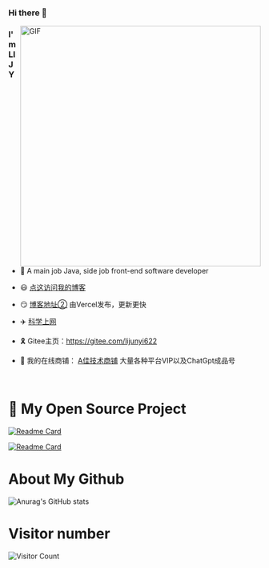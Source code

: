 ### Hi there 👋
<img align="right" top='60' alt="GIF" src="https://s3.bmp.ovh/imgs/2023/03/17/2311d950a4bba6fd.gif" width="480"/>

### I'm LI JY

<br/>

- 🍒 A main job Java, side job front-end software developer

- 😃 [点这访问我的博客](https://lijunyi.xyz)

- 😏 [博客地址②](https://github.lijunyi.xyz/) 由Vercel发布，更新更快

- ✈️ [科学上网](https://sockboom.bar/auth/register?affid=243907)

- 🎗️ Gitee主页：https://gitee.com/lijunyi622
- 🧱 我的在线商铺： [A佳技术商铺](https://agood.huoyuan.cf/a/b/c/) 大量各种平台VIP以及ChatGpt成品号

<br/>

# 🔎 My Open Source Project

[![Readme Card](https://github-readme-stats.vercel.app/api/pin/?username=LiJunYi2&repo=navicat-keygen-16V&theme=transparent)](https://github.com/LiJunYi2/navicat-keygen-16V)

[![Readme Card](https://github-readme-stats.vercel.app/api/pin/?username=LiJunYi2&repo=log-tracing-spring-boot&theme=transparent)](https://github.com/LiJunYi2/log-tracing-spring-boot)

# About My Github
![Anurag's GitHub stats](https://github-readme-stats.vercel.app/api?username=LiJunYi2&show_icons=true&theme=flag-india&hide=contribs,prs)

# Visitor number
![Visitor Count](https://profile-counter.glitch.me/LiJunYi2/count.svg)
